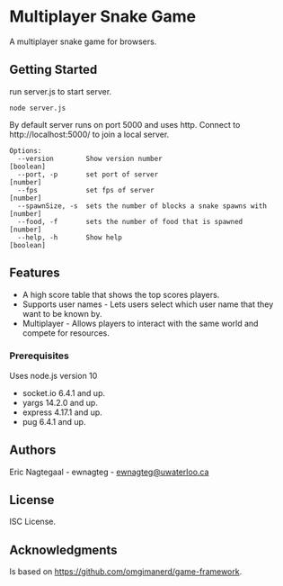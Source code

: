 # Multiplayer Snake Game

A multiplayer snake game for browsers.

## Getting Started

run server.js to start server.
```
node server.js
```
By default server runs on port 5000 and uses http.
Connect to http://localhost:5000/ to join a local server.

```
Options:
  --version        Show version number                                 [boolean]
  --port, -p       set port of server                                   [number]
  --fps            set fps of server                                    [number]
  --spawnSize, -s  sets the number of blocks a snake spawns with        [number]
  --food, -f       sets the number of food that is spawned              [number]
  --help, -h       Show help                                           [boolean]
```

## Features
* A high score table that shows the top scores players.
* Supports user names - Lets users select which user name that they want to be known by.
* Multiplayer - Allows players to interact with the same world and compete for resources.

### Prerequisites

Uses node.js version 10
* socket.io 6.4.1 and up.
* yargs 14.2.0 and up.
* express 4.17.1 and up.
* pug 6.4.1 and up.

## Authors
Eric Nagtegaal - ewnagteg - ewnagteg@uwaterloo.ca

## License
ISC License.

## Acknowledgments
Is based on https://github.com/omgimanerd/game-framework.
